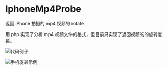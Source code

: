 # IphoneMp4Probe
返回 iPhone 拍摄的 mp4 视频的 rotate

用 php 实现了分析 mp4 视频文件的格式，但目前只实现了返回视频的的旋转度数。

![代码例子](https://gitee.com/uploads/images/2018/0419/121428_883f6648_556749.png "QQ图片20180419092233.png")

![手机旋转示例](https://gitee.com/uploads/images/2018/0419/121526_843b6a41_556749.png "QQ图片20180419121458.png")